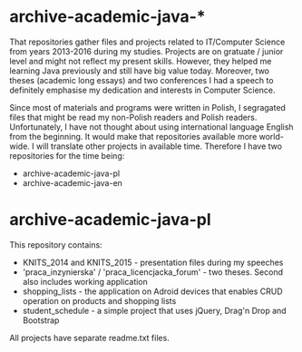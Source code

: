 # archive-academic-java-*
That repositories gather files and projects related to IT/Computer Science from years 2013-2016 during my studies. Projects are on gratuate / junior level and might not reflect my present skills.
However, they helped me learning Java previously and still have big value today. Moreover, two theses (academic long essays) and two conferences I had a speech to definitely emphasise my dedication and interests in Computer Science.

Since most of materials and programs were written in Polish, I segragated files that might be read my non-Polish readers and Polish readers. Unfortunately, I have not thought about using international language English from the beginning. It would make that repositories available more world-wide. I will translate other projects in available time. Therefore I have two repositories for the time being:
* archive-academic-java-pl
* archive-academic-java-en

# archive-academic-java-pl
This repository contains:
* KNITS_2014 and KNITS_2015 - presentation files during my speeches
* 'praca_inzynierska' / 'praca_licencjacka_forum' - two theses. Second also includes working application
* shopping_lists - the application on Adroid devices that enables CRUD operation on products and shopping lists
* student_schedule - a simple project that uses jQuery, Drag'n Drop and Bootstrap

All projects have separate readme.txt files.
